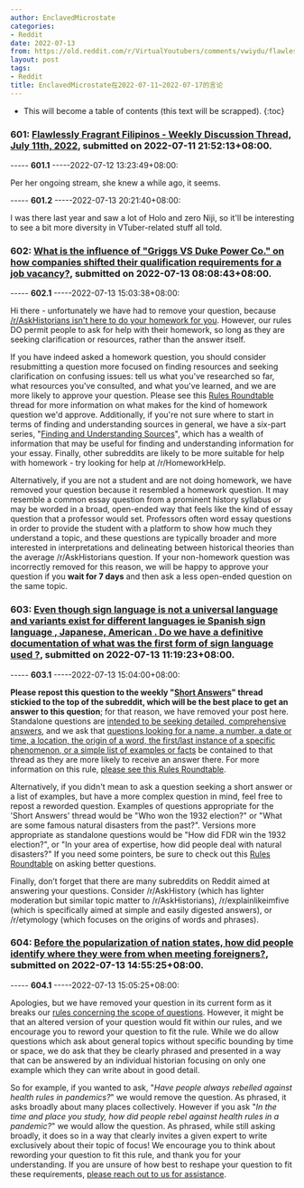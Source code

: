 ```yaml
---
author: EnclavedMicrostate
categories:
- Reddit
date: 2022-07-13
from: https://old.reddit.com/r/VirtualYoutubers/comments/vwiydu/flawlessly_fragrant_filipinos_weekly_discussion/
layout: post
tags:
- Reddit
title: EnclavedMicrostate在2022-07-11~2022-07-17的言论
---
```


* This will become a table of contents (this text will be scrapped).
{:toc}

### 601: [Flawlessly Fragrant Filipinos - Weekly Discussion Thread, July 11th, 2022](https://old.reddit.com/r/VirtualYoutubers/comments/vwiydu/flawlessly_fragrant_filipinos_weekly_discussion/), submitted on 2022-07-11 21:52:13+08:00.

----- __601.1__ -----2022-07-12 13:23:49+08:00:

Per her ongoing stream, she knew a while ago, it seems.

----- __601.2__ -----2022-07-13 20:21:40+08:00:

I was there last year and saw a lot of Holo and zero Niji, so it'll be interesting to see a bit more diversity in VTuber-related stuff all told.

### 602: [What is the influence of "Griggs VS Duke Power Co." on how companies shifted their qualification requirements for a job vacancy?](https://old.reddit.com/r/AskHistorians/comments/vxpjt4/what_is_the_influence_of_griggs_vs_duke_power_co/), submitted on 2022-07-13 08:08:43+08:00.

----- __602.1__ -----2022-07-13 15:03:38+08:00:

Hi there - unfortunately we have had to remove your question, because [/r/AskHistorians isn't here to do your homework for you](https://www.reddit.com/r/AskHistorians/wiki/rules#wiki_homework). However, our rules DO permit people to ask for help with their homework, so long as they are seeking clarification or resources, rather than the answer itself. 

If you have indeed asked a homework question, you should consider resubmitting a question more focused on finding resources and seeking clarification on confusing issues: tell us what you've researched so far, what resources you've consulted, and what you've learned, and we are more likely to approve your question. Please see this [Rules Roundtable](https://www.reddit.com/r/AskHistorians/comments/hplxyf/rules_roundtable_xx_the_no_homework_rule/) thread for more information on what makes for the kind of homework question we'd approve. Additionally, if you're not sure where to start in terms of finding and understanding sources in general, we have a six-part series, "[Finding and Understanding Sources](https://www.reddit.com/r/AskHistorians/wiki/theory#wiki_monday_methods.3A_finding_and_understanding_sources)", which has a wealth of information that may be useful for finding and understanding information for your essay. Finally, other subreddits are likely to be more suitable for help with homework - try looking for help at /r/HomeworkHelp. 

Alternatively, if you are not a student and are not doing homework, we have removed your question because it resembled a homework question. It may resemble a common essay question from a prominent history syllabus or may be worded in a broad, open-ended way that feels like the kind of essay question that a professor would set. Professors often word essay questions in order to provide the student with a platform to show how much they understand a topic, and these questions are typically broader and more interested in interpretations and delineating between historical theories than the average /r/AskHistorians question. If your non-homework question was incorrectly removed for this reason, we will be happy to approve your question if you **wait for 7 days** and then ask a less open-ended question on the same topic.

### 603: [Even though sign language is not a universal language and variants exist for different languages ie Spanish sign language , Japanese, American . Do we have a definitive documentation of what was the first form of sign language used ?](https://old.reddit.com/r/AskHistorians/comments/vxt852/even_though_sign_language_is_not_a_universal/), submitted on 2022-07-13 11:19:23+08:00.

----- __603.1__ -----2022-07-13 15:04:00+08:00:

**Please repost this question to the weekly "[Short Answers](https://www.reddit.com/r/AskHistorians/search?sort=new&restrict_sr=on&q=flair%3ASASQ)" thread stickied to the top of the subreddit, which will be the best place to get an answer to this question**; for that reason, we have removed your post here. Standalone questions are [intended to be seeking detailed, comprehensive answers](https://www.reddit.com/r/AskHistorians/wiki/rules#wiki_scope_and_depth), and we ask that [questions looking for a name, a number, a date or time, a location, the origin of a word, the first/last instance of a specific phenomenon, or a simple list of examples or facts](https://www.reddit.com/r/AskHistorians/wiki/rules#wiki_basic_facts) be contained to that thread as they are more likely to receive an answer there. For more information on this rule, [please see this Rules Roundtable](https://www.reddit.com/r/AskHistorians/comments/g3pdjp/rules_roundtable_ix_the_basics_facts_rule_and/).

Alternatively, if you didn't mean to ask a question seeking a short answer or a list of examples, but have a more complex question in mind, feel free to repost a reworded question. Examples of questions appropriate for the 'Short Answers' thread would be "Who won the 1932 election?" or "What are some famous natural disasters from the past?". Versions more appropriate as standalone questions would be "How did FDR win the 1932 election?", or "In your area of expertise, how did people deal with natural disasters?" If you need some pointers, be sure to check out this [Rules Roundtable](https://www.reddit.com/r/AskHistorians/comments/g3pbdv/rules_roundtable_viii_asking_better_questions_to/) on asking better questions. 

Finally, don’t forget that there are many subreddits on Reddit aimed at answering your questions. Consider /r/AskHistory (which has lighter moderation but similar topic matter to /r/AskHistorians), /r/explainlikeimfive (which is specifically aimed at simple and easily digested answers), or /r/etymology (which focuses on the origins of words and phrases).

### 604: [Before the popularization of nation states, how did people identify where they were from when meeting foreigners?](https://old.reddit.com/r/AskHistorians/comments/vxwsny/before_the_popularization_of_nation_states_how/), submitted on 2022-07-13 14:55:25+08:00.

----- __604.1__ -----2022-07-13 15:05:25+08:00:

Apologies, but we have removed your question in its current form as it breaks our [rules concerning the scope of questions](https://www.reddit.com/r/AskHistorians/wiki/rules#wiki_scope_and_depth). However, it might be that an altered version of your question would fit within our rules, and we encourage you to reword your question to fit the rule. While we do allow questions which ask about general topics without specific bounding by time or space, we do ask that they be clearly phrased and presented in a way that can be answered by an individual historian focusing on only one example which they can write about in good detail.
 
So for example, if you wanted to ask, "*Have people always rebelled against health rules in pandemics?*" we would remove the question. As phrased, it asks broadly about many places collectively. However if you ask "*In the time and place you study, how did people rebel against health rules in a pandemic?*" we would allow the question. As phrased, while still asking broadly, it does so in a way that clearly invites a given expert to write exclusively about their topic of focus! We encourage you to think about rewording your question to fit this rule, and thank you for your understanding. If you are unsure of how best to reshape your question to fit these requirements, [please reach out to us for assistance](https://www.reddit.com/message/compose/?to=/r/AskHistorians).

